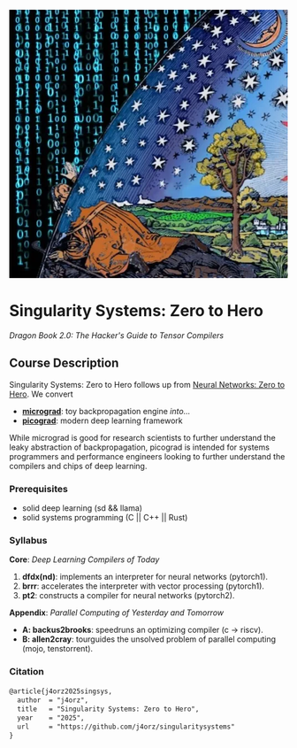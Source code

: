 ![](./flammarion.webp)
# Singularity Systems: Zero to Hero
*Dragon Book 2.0: The Hacker's Guide to Tensor Compilers*

## Course Description
Singularity Systems: Zero to Hero follows up from
[Neural Networks: Zero to Hero](https://karpathy.ai/zero-to-hero.html). We convert
- [**micrograd**](https://github.com/karpathy/micrograd): toy backpropagation engine *into...*
- [**picograd**](https://github.com/j4orz/picograd): modern deep learning framework

While micrograd is good for research scientists to further understand the leaky
abstraction of backpropagation, picograd is intended for systems programmers and
performance engineers looking to further understand the compilers and chips of
deep learning.

### Prerequisites
- solid deep learning (sd && llama)
- solid systems programming (C || C++ || Rust)

### Syllabus
**Core**: *Deep Learning Compilers of Today*

1. **dfdx(nd)**: implements an interpreter for neural networks (pytorch1).
2. **brrr**: accelerates the interpreter with vector processing (pytorch1).
3. **pt2**: constructs a compiler for neural networks (pytorch2).

**Appendix**: *Parallel Computing of Yesterday and Tomorrow*
-  **A: backus2brooks**: speedruns an optimizing compiler (c -> riscv).
-  **B: allen2cray**: tourguides the unsolved problem of parallel computing (mojo, tenstorrent).

### Citation
```
@article{j4orz2025singsys,
  author  = "j4orz",
  title   = "Singularity Systems: Zero to Hero",
  year    = "2025",
  url     = "https://github.com/j4orz/singularitysystems"
}
```